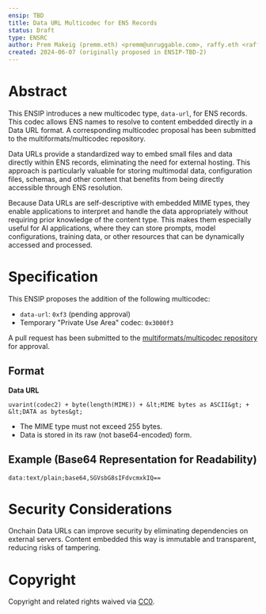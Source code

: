 ```yaml
---
ensip: TBD
title: Data URL Multicodec for ENS Records
status: Draft
type: ENSRC
author: Prem Makeig (premm.eth) <premm@unruggable.com>, raffy.eth <raffy@unruggable.com>, Ghadi Mhawej (justghadi.eth) <ghadi@justalab.co>
created: 2024-06-07 (originally proposed in ENSIP-TBD-2)
---
```


# Abstract

This ENSIP introduces a new multicodec type, `data-url`, for ENS records. This codec allows ENS names to resolve to content embedded directly in a Data URL format. A corresponding multicodec proposal has been submitted to the multiformats/multicodec repository.

Data URLs provide a standardized way to embed small files and data directly within ENS records, eliminating the need for external hosting. This approach is particularly valuable for storing multimodal data, configuration files, schemas, and other content that benefits from being directly accessible through ENS resolution.

Because Data URLs are self-descriptive with embedded MIME types, they enable applications to interpret and handle the data appropriately without requiring prior knowledge of the content type. This makes them especially useful for AI applications, where they can store prompts, model configurations, training data, or other resources that can be dynamically accessed and processed.

# Specification

This ENSIP proposes the addition of the following multicodec:

- `data-url`: `0xf3` (pending approval)
- Temporary "Private Use Area" codec: `0x3000f3`

A pull request has been submitted to the [multiformats/multicodec repository](https://github.com/multiformats/multicodec/pull/353) for approval.

## Format

**Data URL**

```
uvarint(codec2) + byte(length(MIME)) + &lt;MIME bytes as ASCII&gt; + &lt;DATA as bytes&gt;
```

- The MIME type must not exceed 255 bytes.
- Data is stored in its raw (not base64-encoded) form.

## Example (Base64 Representation for Readability)

```
data:text/plain;base64,SGVsbG8sIFdvcmxkIQ==
```

# Security Considerations

Onchain Data URLs can improve security by eliminating dependencies on external servers. Content embedded this way is immutable and transparent, reducing risks of tampering.

# Copyright

Copyright and related rights waived via [CC0](../LICENSE.md).
